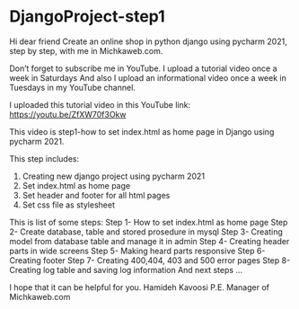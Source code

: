 # DjangoProject-step1
Hi dear friend
Create an online shop in python django using pycharm 2021, step by step, with me in Michkaweb.com.

Don’t forget to subscribe me in YouTube.
I upload a tutorial video once a week in Saturdays 
And also I upload an informational video once a week in Tuesdays in my YouTube channel.

I uploaded this tutorial video in this YouTube link:
https://youtu.be/ZfXW70f3Okw

This video is step1-how to set index.html as home page in Django using pycharm 2021.

This step includes:
1.	Creating new django project using pycharm 2021
2.	Set index.html as home page
3.	Set header and footer for all html pages
4.	Set css file as stylesheet

This is list of some steps:
Step 1- How to set index.html as home page 
Step 2- Create database, table and stored prosedure in mysql
Step 3- Creating model from database table and manage it in admin 
Step 4- Creating header parts in wide screens
Step 5- Making heard parts responsive
Step 6- Creating footer
Step 7- Creating 400,404, 403 and 500 error pages
Step 8-Creating log table and saving log information
And next steps …

I hope that it can be helpful for you.
Hamideh Kavoosi P.E.
Manager of Michkaweb.com





